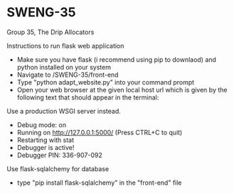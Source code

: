 # SWENG-35
Group 35, The Drip Allocators


Instructions  to run flask web application

- Make sure you have flask (i recommend using pip to downlaod) and python installed on your system
- Navigate to /SWENG-35/front-end
- Type "python adapt_website.py" into your command prompt
- Open your web browser at the given local host url which is given by the following text that should appear in the terminal:  

Use a production WSGI server instead.
 * Debug mode: on
 * Running on http://127.0.0.1:5000/ (Press CTRL+C to quit)
 * Restarting with stat
 * Debugger is active!
 * Debugger PIN: 336-907-092

Use flask-sqlalchemy for database
 - type "pip install flask-sqlalchemy" in the "front-end" file
